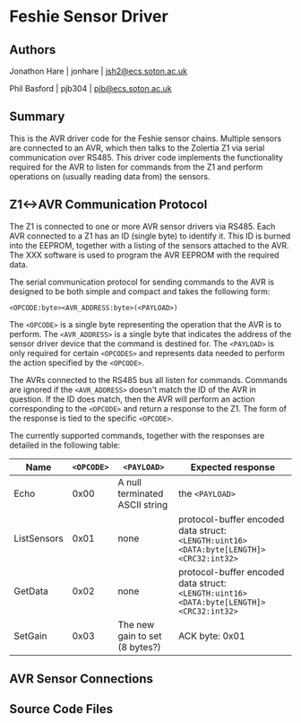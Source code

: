 Feshie Sensor Driver
====================

Authors
--------
Jonathon Hare | jonhare | jsh2@ecs.soton.ac.uk

Phil Basford  | pjb304 | pjb@ecs.soton.ac.uk

Summary
-------

This is the AVR driver code for the Feshie sensor chains. Multiple sensors are connected to an AVR, which then talks to the Zolertia Z1 via serial communication over RS485. This driver code implements the functionality required for the AVR to listen for commands from the Z1 and perform operations on (usually reading data from) the sensors.

Z1<->AVR Communication Protocol
-------------------------------

The Z1 is connected to one or more AVR sensor drivers via RS485. Each AVR connected to a Z1 has an ID (single byte) to identify it. This ID is burned into the EEPROM, together with a listing of the sensors attached to the AVR. The XXX software is used to program the AVR EEPROM with the required data. 

The serial communication protocol for sending commands to the AVR is designed to be both simple and compact and takes the following form:

	<OPCODE:byte><AVR_ADDRESS:byte>(<PAYLOAD>)

The `<OPCODE>` is a single byte representing the operation that the AVR is to perform. The `<AVR_ADDRESS>` is a single byte that indicates the address of the sensor driver device that the command is destined for. The `<PAYLOAD>` is only required for certain `<OPCODES>` and represents data needed to perform the action specified by the `<OPCODE>`. 

The AVRs connected to the RS485 bus all listen for commands. Commands are ignored if the `<AVR_ADDRESS>` doesn't match the ID of the AVR in question. If the ID does match, then the AVR will perform an action corresponding to the `<OPCODE>` and return a response to the Z1. The form of the response is tied to the specific `<OPCODE>`.

The currently supported commands, together with the responses are detailed in the following table:

| Name        | `<OPCODE>` | `<PAYLOAD>`                    | Expected response                   |
|-------------|------------|--------------------------------|-------------------------------------|
| Echo        | 0x00	   | A null terminated ASCII string | the `<PAYLOAD>`                     |
| ListSensors | 0x01       | none                           | protocol-buffer encoded data struct: `<LENGTH:uint16><DATA:byte[LENGTH]><CRC32:int32>` |
| GetData     | 0x02       | none                           | protocol-buffer encoded data struct: `<LENGTH:uint16><DATA:byte[LENGTH]><CRC32:int32>` |
| SetGain     | 0x03       | The new gain to set (8 bytes?) | ACK byte: 0x01                      |


AVR Sensor Connections
----------------------


Source Code Files
-----------------

